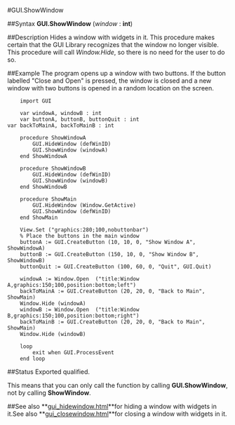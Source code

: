 
#GUI.ShowWindow

##Syntax
**GUI.ShowWindow** (_window_ : **int**)


##Description
Hides a window with widgets in it. This procedure makes certain that the GUI Library recognizes that the window no longer visible. This procedure will call _Window.Hide_, so there is no need for the user to do so.


##Example
The program opens up a window with two buttons. If the button labelled "Close and Open" is pressed, the window is closed and a new window with two buttons is opened in a random location on the screen.



        import GUI

        var windowA, windowB : int
        var buttonA, buttonB, buttonQuit : int
	var backToMainA, backToMainB : int

        procedure ShowWindowA
            GUI.HideWindow (defWinID)
            GUI.ShowWindow (windowA)
        end ShowWindowA

        procedure ShowWindowB
            GUI.HideWindow (defWinID)
            GUI.ShowWindow (windowB)
        end ShowWindowB

        procedure ShowMain
            GUI.HideWindow (Window.GetActive)
            GUI.ShowWindow (defWinID)
        end ShowMain

        View.Set ("graphics:280;100,nobuttonbar")
        % Place the buttons in the main window
        buttonA := GUI.CreateButton (10, 10, 0, "Show Window A", ShowWindowA)
        buttonB := GUI.CreateButton (150, 10, 0, "Show Window B", ShowWindowB)
        buttonQuit := GUI.CreateButton (100, 60, 0, "Quit", GUI.Quit)

        windowA := Window.Open  ("title:Window A,graphics:150;100,position:bottom;left")
        backToMainA := GUI.CreateButton (20, 20, 0, "Back to Main", ShowMain)
        Window.Hide (windowA)
        windowB := Window.Open  ("title:Window B,graphics:150;100,position:bottom;right")
        backToMainB := GUI.CreateButton (20, 20, 0, "Back to Main", ShowMain)
        Window.Hide (windowB)

        loop
            exit when GUI.ProcessEvent
        end loop

##Status
Exported qualified.

This means that you can only call the function by calling **GUI.ShowWindow**, not by calling **ShowWindow**.


##See also
**[gui_hidewindow.html](GUI.HideWindow)**for hiding a window with widgets in it.See also **[gui_closewindow.html](GUI.CloseWindow)**for closing a window with widgets in it.

